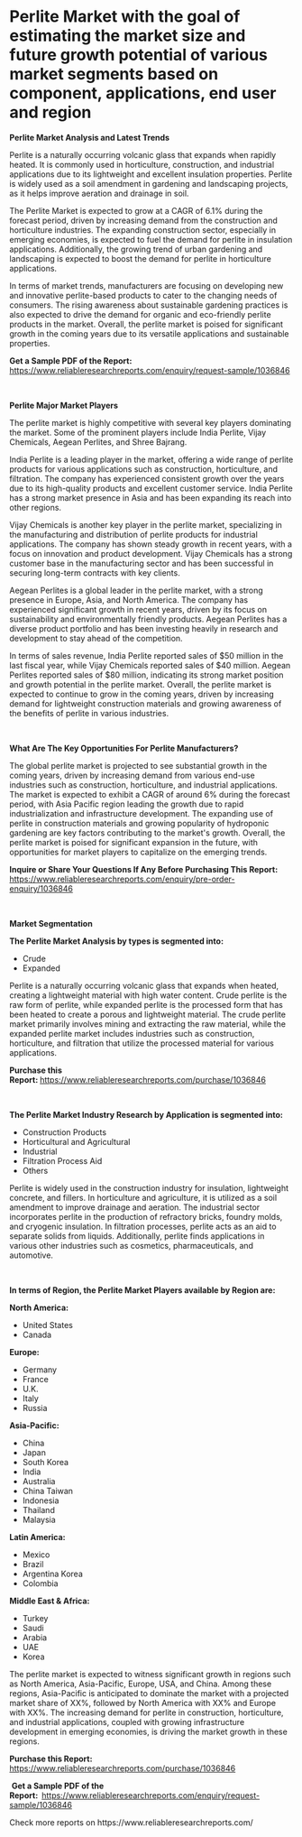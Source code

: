 <p><h1>Perlite Market with the goal of estimating the market size and future growth potential of various market segments based on component, applications, end user and region</h1></p><p><strong>Perlite Market Analysis and Latest Trends</strong></p>
<p><p>Perlite is a naturally occurring volcanic glass that expands when rapidly heated. It is commonly used in horticulture, construction, and industrial applications due to its lightweight and excellent insulation properties. Perlite is widely used as a soil amendment in gardening and landscaping projects, as it helps improve aeration and drainage in soil.</p><p>The Perlite Market is expected to grow at a CAGR of 6.1% during the forecast period, driven by increasing demand from the construction and horticulture industries. The expanding construction sector, especially in emerging economies, is expected to fuel the demand for perlite in insulation applications. Additionally, the growing trend of urban gardening and landscaping is expected to boost the demand for perlite in horticulture applications.</p><p>In terms of market trends, manufacturers are focusing on developing new and innovative perlite-based products to cater to the changing needs of consumers. The rising awareness about sustainable gardening practices is also expected to drive the demand for organic and eco-friendly perlite products in the market. Overall, the perlite market is poised for significant growth in the coming years due to its versatile applications and sustainable properties.</p></p>
<p><strong>Get a Sample PDF of the Report:&nbsp;</strong> <a href="https://www.reliableresearchreports.com/enquiry/request-sample/1036846">https://www.reliableresearchreports.com/enquiry/request-sample/1036846</a></p>
<p>&nbsp;</p>
<p><strong>Perlite Major Market Players</strong></p>
<p><p>The perlite market is highly competitive with several key players dominating the market. Some of the prominent players include India Perlite, Vijay Chemicals, Aegean Perlites, and Shree Bajrang.</p><p>India Perlite is a leading player in the market, offering a wide range of perlite products for various applications such as construction, horticulture, and filtration. The company has experienced consistent growth over the years due to its high-quality products and excellent customer service. India Perlite has a strong market presence in Asia and has been expanding its reach into other regions.</p><p>Vijay Chemicals is another key player in the perlite market, specializing in the manufacturing and distribution of perlite products for industrial applications. The company has shown steady growth in recent years, with a focus on innovation and product development. Vijay Chemicals has a strong customer base in the manufacturing sector and has been successful in securing long-term contracts with key clients.</p><p>Aegean Perlites is a global leader in the perlite market, with a strong presence in Europe, Asia, and North America. The company has experienced significant growth in recent years, driven by its focus on sustainability and environmentally friendly products. Aegean Perlites has a diverse product portfolio and has been investing heavily in research and development to stay ahead of the competition.</p><p>In terms of sales revenue, India Perlite reported sales of $50 million in the last fiscal year, while Vijay Chemicals reported sales of $40 million. Aegean Perlites reported sales of $80 million, indicating its strong market position and growth potential in the perlite market. Overall, the perlite market is expected to continue to grow in the coming years, driven by increasing demand for lightweight construction materials and growing awareness of the benefits of perlite in various industries.</p></p>
<p>&nbsp;</p>
<p><strong>What Are The Key Opportunities For Perlite Manufacturers?</strong></p>
<p><p>The global perlite market is projected to see substantial growth in the coming years, driven by increasing demand from various end-use industries such as construction, horticulture, and industrial applications. The market is expected to exhibit a CAGR of around 6% during the forecast period, with Asia Pacific region leading the growth due to rapid industrialization and infrastructure development. The expanding use of perlite in construction materials and growing popularity of hydroponic gardening are key factors contributing to the market's growth. Overall, the perlite market is poised for significant expansion in the future, with opportunities for market players to capitalize on the emerging trends.</p></p>
<p><strong>Inquire or Share Your Questions If Any Before Purchasing This Report:</strong> <a href="https://www.reliableresearchreports.com/enquiry/pre-order-enquiry/1036846">https://www.reliableresearchreports.com/enquiry/pre-order-enquiry/1036846</a></p>
<p>&nbsp;</p>
<p><strong>Market Segmentation</strong></p>
<p><strong>The Perlite Market Analysis by types is segmented into:</strong></p>
<p><ul><li>Crude</li><li>Expanded</li></ul></p>
<p><p>Perlite is a naturally occurring volcanic glass that expands when heated, creating a lightweight material with high water content. Crude perlite is the raw form of perlite, while expanded perlite is the processed form that has been heated to create a porous and lightweight material. The crude perlite market primarily involves mining and extracting the raw material, while the expanded perlite market includes industries such as construction, horticulture, and filtration that utilize the processed material for various applications.</p></p>
<p><strong>Purchase this Report:&nbsp;</strong><a href="https://www.reliableresearchreports.com/purchase/1036846">https://www.reliableresearchreports.com/purchase/1036846</a></p>
<p>&nbsp;</p>
<p><strong>The Perlite Market Industry Research by Application is segmented into:</strong></p>
<p><ul><li>Construction Products</li><li>Horticultural and Agricultural</li><li>Industrial</li><li>Filtration Process Aid</li><li>Others</li></ul></p>
<p><p>Perlite is widely used in the construction industry for insulation, lightweight concrete, and fillers. In horticulture and agriculture, it is utilized as a soil amendment to improve drainage and aeration. The industrial sector incorporates perlite in the production of refractory bricks, foundry molds, and cryogenic insulation. In filtration processes, perlite acts as an aid to separate solids from liquids. Additionally, perlite finds applications in various other industries such as cosmetics, pharmaceuticals, and automotive.</p></p>
<p>&nbsp;</p>
<p><strong>In terms of Region, the Perlite Market Players available by Region are:</strong></p>
<p>
    <p> <strong> North America: </strong>
        <ul>
            <li>United States</li>
            <li>Canada</li>
        </ul>
        </p> 
    <p> <strong> Europe: </strong>
        <ul>
            <li>Germany</li>
            <li>France</li>
            <li>U.K.</li>
            <li>Italy</li>
            <li>Russia</li>
        </ul>
        </p> 
    <p> <strong> Asia-Pacific: </strong>
        <ul>
            <li>China</li>
            <li>Japan</li>
            <li>South Korea</li>
            <li>India</li>
            <li>Australia</li>
            <li>China Taiwan</li>
            <li>Indonesia</li>
            <li>Thailand</li>
            <li>Malaysia</li>
        </ul>
        </p> 
    <p> <strong> Latin America: </strong>
        <ul>
            <li>Mexico</li>
            <li>Brazil</li>
            <li>Argentina Korea</li>
            <li>Colombia</li>
        </ul>
        </p> 
    <p> <strong> Middle East & Africa: </strong>
        <ul>
            <li>Turkey</li>
            <li>Saudi</li>
            <li>Arabia</li>
            <li>UAE</li>
            <li>Korea</li>
        </ul>
    </p>
    </p>
<p><p>The perlite market is expected to witness significant growth in regions such as North America, Asia-Pacific, Europe, USA, and China. Among these regions, Asia-Pacific is anticipated to dominate the market with a projected market share of XX%, followed by North America with XX% and Europe with XX%. The increasing demand for perlite in construction, horticulture, and industrial applications, coupled with growing infrastructure development in emerging economies, is driving the market growth in these regions.</p></p>
<p><strong>Purchase this Report: </strong><a href="https://www.reliableresearchreports.com/purchase/1036846">https://www.reliableresearchreports.com/purchase/1036846</a></p>
<p>&nbsp;<strong>Get a Sample PDF of the Report:&nbsp;&nbsp;</strong><a href="https://www.reliableresearchreports.com/enquiry/request-sample/1036846">https://www.reliableresearchreports.com/enquiry/request-sample/1036846</a></p>
<p><strong></strong></p>
<p>Check more reports on https://www.reliableresearchreports.com/</p>